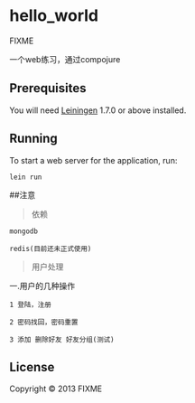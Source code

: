 # hello_world

FIXME

一个web练习，通过compojure
## Prerequisites

You will need [Leiningen][1] 1.7.0 or above installed.

[1]: https://github.com/technomancy/leiningen

## Running

To start a web server for the application, run:

    lein run

##注意

>依赖

    mongodb

    redis(目前还未正式使用)

>用户处理

一.用户的几种操作

    1 登陆，注册

    2 密码找回，密码重置
    
    3 添加 删除好友 好友分组(测试)

## License

Copyright © 2013 FIXME
